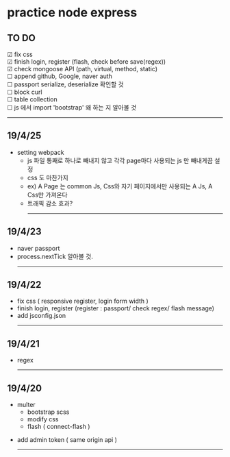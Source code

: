 # practice node express

## TO DO

&#9745; fix css <br>
&#9745; finish login, register (flash, check before save(regex)) <br>
&#9745; check mongoose API (path, virtual, method, static) <br>
&#9744; append github, Google, naver auth <br>
&#9744; passport serialize, deserialize 확인할 것 <br>
&#9744; block curl <br>
&#9744; table collection <br>
&#9744; js 에서 import 'bootstrap' 왜 하는 지 알아볼 것 <br>

<hr>

## 19/4/25

- setting webpack
  - js 파일 통째로 하나로 빼내지 않고 각각 page마다 사용되는 js 만 빼내게끔 설정
  - css 도 마찬가지
  - ex) A Page 는 common Js, Css와 자기 페이지에서만 사용되는 A Js, A Css만 가져온다
  - 트래픽 감소 효과?
    <hr>

## 19/4/23

- naver passport
- process.nextTick 알아볼 것.
  <hr>

## 19/4/22

- fix css ( responsive register, login form width )
- finish login, register (register : passport/ check regex/ flash message)
- add jsconfig.json
  <hr>

## 19/4/21

- regex
  <hr>

## 19/4/20

- multer
  - bootstrap scss
  - modify css
  - flash ( connect-flash )

* add admin token ( same origin api )
  <hr>
